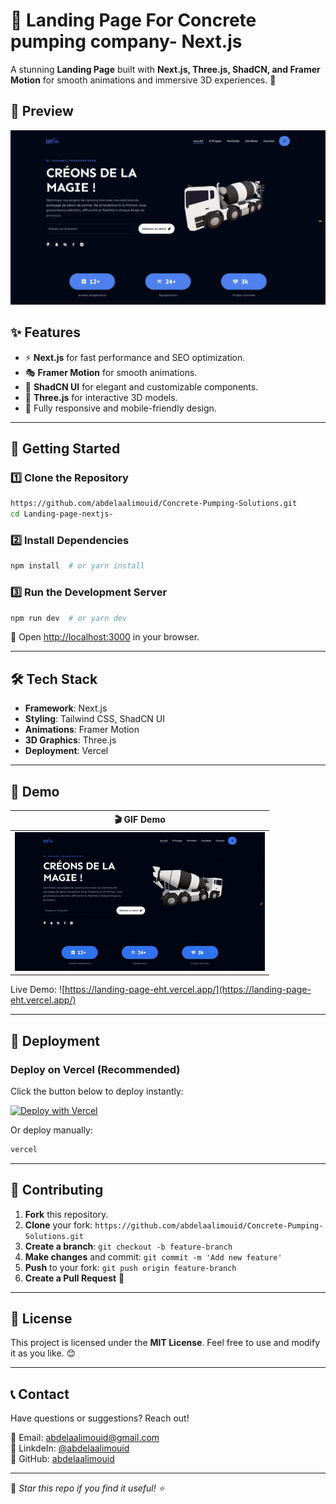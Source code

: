 # 🌟 Landing Page For Concrete pumping company- Next.js

A stunning **Landing Page** built with **Next.js, Three.js, ShadCN, and Framer Motion** for smooth animations and immersive 3D experiences. 🚀

## 📸 Preview

![Landing Page Preview](./screenshots/image.png)


## ✨ Features

- ⚡ **Next.js** for fast performance and SEO optimization.
- 🎭 **Framer Motion** for smooth animations.
- 🎨 **ShadCN UI** for elegant and customizable components.
- 🎲 **Three.js** for interactive 3D models.
- 🎯 Fully responsive and mobile-friendly design.

---

## 🚀 Getting Started

### 1️⃣ Clone the Repository
```bash
https://github.com/abdelaalimouid/Concrete-Pumping-Solutions.git
cd Landing-page-nextjs-
```

### 2️⃣ Install Dependencies
```bash
npm install  # or yarn install
```

### 3️⃣ Run the Development Server
```bash
npm run dev  # or yarn dev
```

🚀 Open [http://localhost:3000](http://localhost:3000) in your browser.

---

## 🛠 Tech Stack

- **Framework**: Next.js
- **Styling**: Tailwind CSS, ShadCN UI
- **Animations**: Framer Motion
- **3D Graphics**: Three.js
- **Deployment**: Vercel

---

## 🎥 Demo

| 🎬 GIF Demo |
|--------------|
| ![GIF](./screenshots/demo.gif) |

Live Demo: ![https://landing-page-eht.vercel.app/](https://landing-page-eht.vercel.app/) 


---

## 🚀 Deployment

### Deploy on **Vercel** (Recommended)
Click the button below to deploy instantly:

[![Deploy with Vercel](https://vercel.com/button)](https://vercel.com/import/project?template=https://github.com/abdelaalimouid/Concrete-Pumping-Solutions)

Or deploy manually:
```bash
vercel
```

---

## 🤝 Contributing

1. **Fork** this repository.
2. **Clone** your fork: `https://github.com/abdelaalimouid/Concrete-Pumping-Solutions.git`
3. **Create a branch**: `git checkout -b feature-branch`
4. **Make changes** and commit: `git commit -m 'Add new feature'`
5. **Push** to your fork: `git push origin feature-branch`
6. **Create a Pull Request** 🚀

---

## 📜 License

This project is licensed under the **MIT License**. Feel free to use and modify it as you like. 😊

---

## 📞 Contact

Have questions or suggestions? Reach out!

📧 Email: [abdelaalimouid@gmail.com](mailto:abdelaalimouid@gmail.com)  
🔗 LinkdeIn: [@abdelaalimouid](www.linkedin.com/in/abdelaalimouid)  
📌 GitHub: [abdelaalimouid](https://github.com/abdelaalimouid)  

---

💙 _Star this repo if you find it useful! ⭐_
